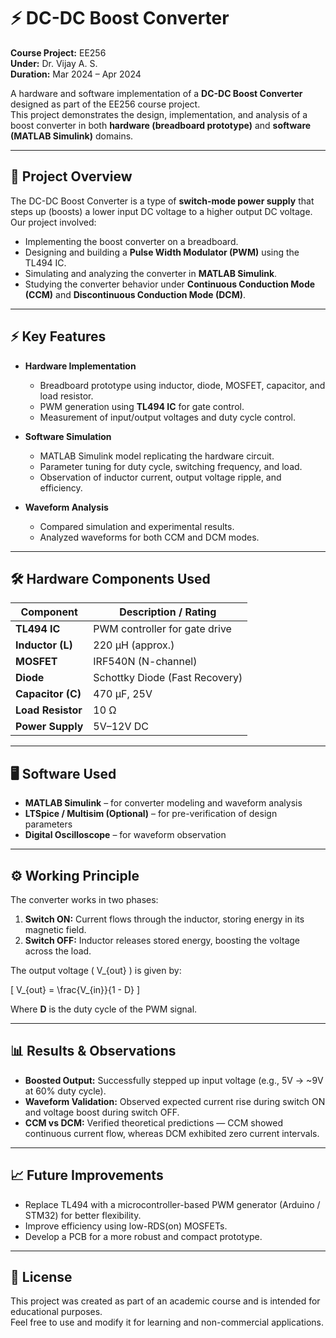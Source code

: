 # ⚡ DC-DC Boost Converter

**Course Project:** EE256  
**Under:** Dr. Vijay A. S.  
**Duration:** Mar 2024 – Apr 2024  

A hardware and software implementation of a **DC-DC Boost Converter** designed as part of the EE256 course project.  
This project demonstrates the design, implementation, and analysis of a boost converter in both **hardware (breadboard prototype)** and **software (MATLAB Simulink)** domains.

---

## 📌 Project Overview

The DC-DC Boost Converter is a type of **switch-mode power supply** that steps up (boosts) a lower input DC voltage to a higher output DC voltage.  
Our project involved:

- Implementing the boost converter on a breadboard.
- Designing and building a **Pulse Width Modulator (PWM)** using the TL494 IC.
- Simulating and analyzing the converter in **MATLAB Simulink**.
- Studying the converter behavior under **Continuous Conduction Mode (CCM)** and **Discontinuous Conduction Mode (DCM)**.

---

## ⚡ Key Features

- **Hardware Implementation**
  - Breadboard prototype using inductor, diode, MOSFET, capacitor, and load resistor.
  - PWM generation using **TL494 IC** for gate control.
  - Measurement of input/output voltages and duty cycle control.

- **Software Simulation**
  - MATLAB Simulink model replicating the hardware circuit.
  - Parameter tuning for duty cycle, switching frequency, and load.
  - Observation of inductor current, output voltage ripple, and efficiency.

- **Waveform Analysis**
  - Compared simulation and experimental results.
  - Analyzed waveforms for both CCM and DCM modes.

---

## 🛠️ Hardware Components Used

| Component           | Description / Rating |
|--------------------|---------------------|
| **TL494 IC**       | PWM controller for gate drive |
| **Inductor (L)**   | 220 µH (approx.) |
| **MOSFET**         | IRF540N (N-channel) |
| **Diode**          | Schottky Diode (Fast Recovery) |
| **Capacitor (C)**  | 470 µF, 25V |
| **Load Resistor**  | 10 Ω |
| **Power Supply**   | 5V–12V DC |

---

## 🖥️ Software Used

- **MATLAB Simulink** – for converter modeling and waveform analysis  
- **LTSpice / Multisim (Optional)** – for pre-verification of design parameters  
- **Digital Oscilloscope** – for waveform observation  

---

## ⚙️ Working Principle

The converter works in two phases:

1. **Switch ON:** Current flows through the inductor, storing energy in its magnetic field.  
2. **Switch OFF:** Inductor releases stored energy, boosting the voltage across the load.

The output voltage \( V_{out} \) is given by:

\[
V_{out} = \frac{V_{in}}{1 - D}
\]

Where **D** is the duty cycle of the PWM signal.

---

## 📊 Results & Observations

- **Boosted Output:** Successfully stepped up input voltage (e.g., 5V → ~9V at 60% duty cycle).  
- **Waveform Validation:** Observed expected current rise during switch ON and voltage boost during switch OFF.  
- **CCM vs DCM:** Verified theoretical predictions — CCM showed continuous current flow, whereas DCM exhibited zero current intervals.  

---

## 📈 Future Improvements

- Replace TL494 with a microcontroller-based PWM generator (Arduino / STM32) for better flexibility.
- Improve efficiency using low-RDS(on) MOSFETs.
- Develop a PCB for a more robust and compact prototype.

---

## 📜 License

This project was created as part of an academic course and is intended for educational purposes.  
Feel free to use and modify it for learning and non-commercial applications.

